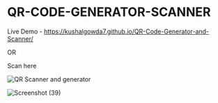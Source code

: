 # QR-CODE-GENERATOR-SCANNER
Live Demo - https://kushalgowda7.github.io/QR-Code-Generator-and-Scanner/

OR

Scan here 

![QR Scanner and generator](https://github.com/user-attachments/assets/226e19e4-dac2-4506-9eb6-13868e10406a)

![Screenshot (39)](https://github.com/user-attachments/assets/d88139d0-4e3c-49c7-9fa4-5be5b8668025)
